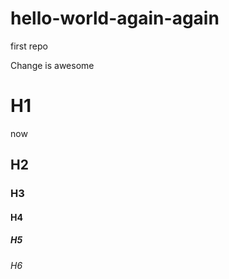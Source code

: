 # hello-world-again-again
first repo

Change is awesome
# H1 
now
## H2
### H3
#### H4
##### H5
###### H6

